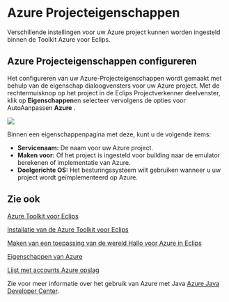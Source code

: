 <properties
    pageTitle="Azure Projecteigenschappen"
    description="Beschrijving van de Projecteigenschappen Azure-instellingen in de Toolkit Azure voor Eclips."
    services=""
    documentationCenter="java"
    authors="rmcmurray"
    manager="wpickett"
    editor=""/>

<tags
    ms.service="multiple"
    ms.workload="na"
    ms.tgt_pltfrm="multiple"
    ms.devlang="Java"
    ms.topic="article"
    ms.date="08/11/2016" 
    ms.author="robmcm"/>

<!-- Legacy MSDN URL = https://msdn.microsoft.com/library/azure/jj835232.aspx -->

# <a name="azure-project-properties"></a>Azure Projecteigenschappen #

Verschillende instellingen voor uw Azure project kunnen worden ingesteld binnen de Toolkit Azure voor Eclips.

## <a name="configuring-azure-project-properties"></a>Azure Projecteigenschappen configureren ##

Het configureren van uw Azure-Projecteigenschappen wordt gemaakt met behulp van de eigenschap dialoogvensters voor uw Azure project. Met de rechtermuisknop op het project in de Eclips Projectverkenner deelvenster, klik op **Eigenschappen**en selecteer vervolgens de opties voor AutoAanpassen **Azure** .

![][ic719480]

Binnen een eigenschappenpagina met deze, kunt u de volgende items: 

* **Servicenaam:** De naam voor uw Azure project.
* **Maken voor:** Of het project is ingesteld voor building naar de emulator berekenen of implementatie van Azure.
* **Doelgerichte OS:** Het besturingssysteem wilt gebruiken wanneer u uw project wordt geïmplementeerd op Azure.

## <a name="see-also"></a>Zie ook ##

[Azure Toolkit voor Eclips][]

[Installatie van de Azure Toolkit voor Eclips][] 

[Maken van een toepassing van de wereld Hallo voor Azure in Eclips][]

[Eigenschappen van Azure][]

[Lijst met accounts Azure opslag][]

Zie voor meer informatie over het gebruik van Azure met Java [Azure Java Developer Center][].

<!-- URL List -->

[Azure Java Developer Center]: http://go.microsoft.com/fwlink/?LinkID=699547
[Azure Toolkit voor Eclips]: http://go.microsoft.com/fwlink/?LinkID=699529
[Eigenschappen van Azure]: http://go.microsoft.com/fwlink/?LinkID=699525
[Lijst met accounts Azure opslag]: http://go.microsoft.com/fwlink/?LinkID=699528
[Maken van een toepassing van de wereld Hallo voor Azure in Eclips]: http://go.microsoft.com/fwlink/?LinkID=699533
[Installatie van de Azure Toolkit voor Eclips]: http://go.microsoft.com/fwlink/?LinkId=699546

<!-- IMG List -->

[ic719480]: ./media/azure-toolkit-for-eclipse-azure-project-properties/ic719480.png
